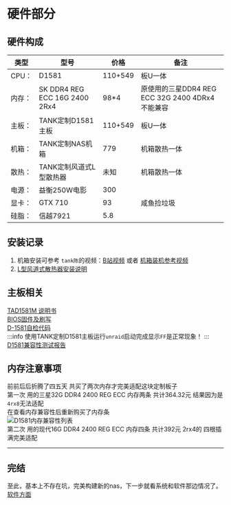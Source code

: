 # 硬件部分
## 硬件构成
| 类型 | 型号 | 价格 | 备注 |
| --- | --- | --- | --- |
| CPU： | D1581 | 110+549 | 板U一体 |
| 内存： | SK DDR4 REG ECC 16G 2400 2Rx4 | 98*4 | 原使用的三星DDR4 REG ECC 32G 2400 4DRx4不能兼容 |
| 主板： | TANK定制D1581主板 | 110+549 | 板U一体 |
| 机箱： | TANK定制NAS机箱 | 779 | 机箱散热一体 |
| 散热： | TANK定制风道式L型散热器 | 未知 | 机箱散热一体 |
| 电源： | 益衡250W电影 | 300 |  |
| 显卡： | GTX 710 | 93 | 咸鱼捡垃圾 |
| 硅脂： | 信越7921 | 5.8 |  |


## 安装记录

1. 机箱安装可参考 `tank陈`的视频：[B站视频](https://www.bilibili.com/video/BV17L411C7Sk/) 或者 [机箱装机参考视频](https://www.mi-d.cn/1223)
2. [L型风道式散热器安装说明](https://www.mi-d.cn/1390)
## 主板相关
[TAD1581M 说明书](https://www.kdocs.cn/l/ce7ELVW6Jkcr)  
[BIOS固件及刷写](https://www.mi-d.cn/8957)  
[D-1581自检代码](https://mi-d.cn/6/D-1581%E8%87%AA%E6%A3%80%E4%BB%A3%E7%A0%81%E5%90%AB%E4%B9%89-%E7%B2%BE%E5%87%8F.pdf)  
:::info
使用TANK定制D1581主板运行`unraid`启动完成显示`FF`是正常现象！
:::
[D1581兼容性测试报告](https://docs.qq.com/sheet/DR2FERVBIcEpjUUVI)  
## 内存注意事项
前前后后折腾了四五天 共买了两次内存才完美适配这块定制板子  
第一次 用的三星32G DDR4 2400 REG ECC 内存两条 共计364.32元 结果因为是 `4rx8`无法适配  
在查看内存兼容性后重新购买了内存条  
![D1581内存兼容性列表](https://cdn.nlark.com/yuque/0/2023/png/38960578/1696992991398-c5a97f4c-2fa0-42bd-be5c-35212dcaee1b.png#averageHue=%23ececec&clientId=u8a4282b0-c6a3-4&from=paste&height=467&id=u99104e56&originHeight=467&originWidth=381&originalType=binary&ratio=1&rotation=0&showTitle=true&size=37769&status=done&style=none&taskId=u484a8fb0-af2c-45a4-a10b-5283b80e61b&title=D1581%E5%86%85%E5%AD%98%E5%85%BC%E5%AE%B9%E6%80%A7%E5%88%97%E8%A1%A8&width=381 "D1581内存兼容性列表")  
第二次 用的现代16G DDR4 2400 REG ECC 内存四条 共计392元 2rx4的 四根插满完美适配  

---

## 完结
至此，基本上不存在坑，完美构建新的nas，下一步就看系统和软件那边情况了。  
[软件方面](software.md)  
